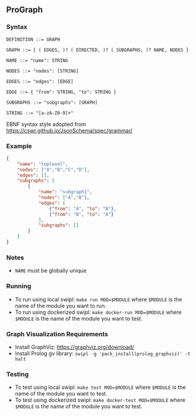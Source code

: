 ## ProGraph

### Syntax
```
DEFINITION ::= GRAPH

GRAPH ::= { ( EDGES, )? ( DIRECTED, )? ( SUBGRAPHS, )? NAME, NODES }

NAME ::= "name": STRING

NODES ::= "nodes": [STRING]

EDGES ::= "edges": [EDGE]

EDGE ::= { "from": STRING, "to": STRING }

SUBGRAPHS ::= "subgraphs": [GRAPH]

STRING ::= "[a-zA-Z0-9]+"
```
EBNF syntax style adopted from https://cswr.github.io/JsonSchema/spec/grammar/


### Example
```json
{
    "name": "toplevel",
    "nodes": ["A","B","C","D"],
    "edges": [],
    "subgraphs": [
        {
            "name": "subgraph1",
            "nodes": ["A","B"],
            "edges": [
                {"from": "A", "to": "B"},
                {"from": "B", "to": "A"}
            ],
            "subgraphs": []
        }
    ]
}
```

### Notes
- `NAME` must be globally unique

### Running
- To run using local swipl: `make run MOD=$MODULE` where `$MODULE` is the name of the module you want to run.
- To run using dockerized swipl: `make docker-run MOD=$MODULE` where `$MODULE` is the name of the module you want to test.

### Graph Visualization Requirements
- Install GraphViz: https://graphviz.org/download/
- Install Prolog gv library: ```swipl -g 'pack_install(prolog_graphviz)' -t halt```

### Testing
- To test using local swipl: `make test MOD=$MODULE` where `$MODULE` is the name of the module you want to test.
- To test using dockerized swipl: `make docker-test MOD=$MODULE` where `$MODULE` is the name of the module you want to test.
